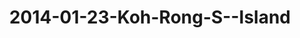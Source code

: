 ---
layout: blog
title: 2014-01-23-Koh-Rong-S--Island
category: blog
lat: 10.59155
lng: 103.32871
image: https://s3-us-west-2.amazonaws.com/travels2013/2014-01-23 21:17:18 PST.jpg
observation: 20140123211718PST
---